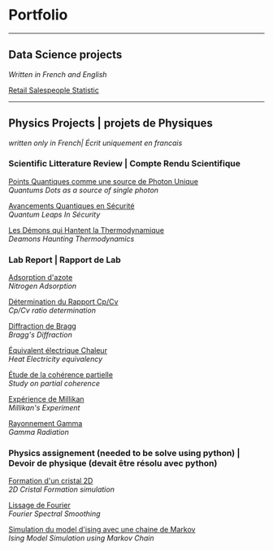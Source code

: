 # Portfolio

---

## Data Science projects
_Written in French and English_

[Retail Salespeople Statistic](https://colab.research.google.com/drive/19Lols8T9io12krZqG_ZwCL8GRgoPv0eq)


---

## Physics Projects | projets de Physiques
_written only in French| Écrit uniquement en francais_


### Scientific Litterature Review | Compte Rendu Scientifique

[Points Quantiques comme une source de Photon Unique](/projects/Compte_Rendu/Compte_Rendu_2.pdf) \
_Quantums Dots as a source of single photon_ 

[Avancements Quantiques en Sécurité](/projects/Compte_Rendu/Compte_Rendu_2.pdf) \
_Quantum Leaps In Sécurity_ 

[Les Démons qui Hantent la Thermodynamique](/projects/Compte_Rendu/Compte_Rendu_3.pdf) \
_Deamons Haunting Thermodynamics_

### Lab Report | Rapport de Lab

[Adsorption d'azote](/projects/Rapport_de_Lab/Adsorption_d'azote.pdf) \
_Nitrogen Adsorption_

[Détermination du Rapport Cp/Cv](/projects/Rapport_de_Lab/Determination_du_rapport_CpCv.pdf) \
_Cp/Cv ratio determination_

[Diffraction de Bragg](/projects/Rapport_de_Lab/Diffraction_de_Bragg.pdf) \
_Bragg's Diffraction_

[Équivalent électrique Chaleur](/projects/Rapport_de_Lab/Équivalent_électrique_chaleur.pdf) \
_Heat Electricity equivalency_

[Étude de la cohérence partielle](/projects/Rapport_de_Lab/Étude_de_la_cohérence_partielle.pdf) \
_Study on partial coherence_

[Expérience de Millikan](/projects/Rapport_de_Lab/Experience_de_Millikan.pdf) \
_Millikan's Experiment_

[Rayonnement Gamma](/projects/Rapport_de_Lab/Rayonnement_Gamma.pdf) \
_Gamma Radiation_



### Physics assignement (needed to be solve using python) | Devoir de physique (devait être résolu avec python)


[Formation d'un cristal 2D](/projects/Python/2D_cristal/) \
_2D Cristal Formation simulation_


[Lissage de Fourier](/projects/Python/Fourrier_Smoothing/) \
_Fourier Spectral Smoothing_

[Simulation du model d'ising avec une chaine de Markov](/projects/Python/Ising_Model/) \
_Ising Model Simulation using Markov Chain_

